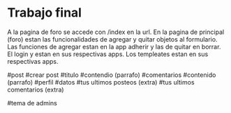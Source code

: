 
# Trabajo final 
A la pagina de foro se accede con /index en la url.
En la pagina de principal (foro) estan las funcionalidades de agregar y quitar objetos al formulario.
Las funciones de agregar estan en la app adherir y las de quitar en borrar.
El login y estan en sus respectivas apps. 
Los templeates estan en sus respectivas apps.


#post
  #crear post
    #titulo
    #contendio (parrafo)
  #comentarios
    #contenido (parrafo)
#perfil
  #datos
  #tus ultimos posteos (extra)
  #tus ultimos comentarios (extra)

  #tema de admins
